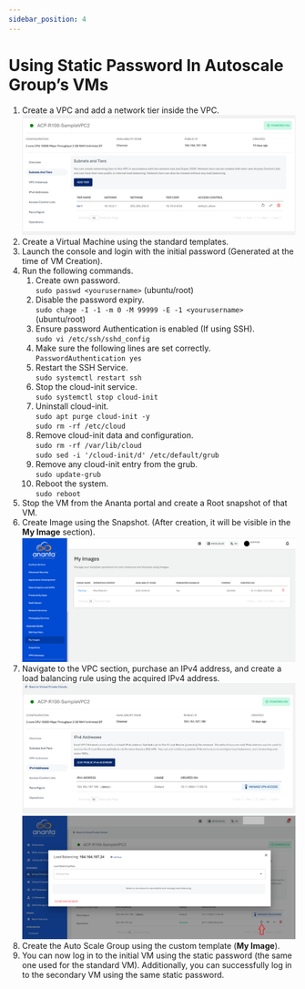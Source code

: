 ```yaml
---
sidebar_position: 4
---
```

# Using Static Password In Autoscale Group’s VMs

1. Create a VPC and add a network tier inside the VPC.   ![Adding a Tier](img/SubnetandTier.png)
2. Create a Virtual Machine using the standard templates.
3. Launch the console and login with the initial password (Generated at the time of VM Creation).
4. Run the following commands. 
	1. Create own password. <br />`sudo passwd <yourusername>` (ubuntu/root)
	2. Disable the password expiry. <br />`sudo chage -I -1 -m 0 -M 99999 -E -1 <yourusername>` (ubuntu/root)
	3. Ensure password Authentication is enabled (If using SSH). <br />`sudo vi /etc/ssh/sshd_config`
	4. Make sure the following lines are set correctly. <br />`PasswordAuthentication yes` 
	5. Restart the SSH Service. <br />`sudo systemctl restart ssh`   
	6. Stop the cloud-init service.  <br />`sudo systemctl stop cloud-init` 
	7. Uninstall cloud-init. <br />`sudo apt purge cloud-init -y`<br />`sudo rm -rf /etc/cloud`  
	9. Remove cloud-init data and configuration.  <br />`sudo rm -rf /var/lib/cloud` <br /> `sudo sed -i '/cloud-init/d' /etc/default/grub`
	11. Remove any cloud-init entry from the grub. <br />`sudo update-grub`
	12. Reboot the system. <br />`sudo reboot`
5. Stop the VM from the Ananta portal and create a Root snapshot of that VM.
6. Create Image using the Snapshot. (After creation, it will be visible in the **My Image** section).   ![My Image Section](img/MyImage.png)
7. Navigate to the VPC section, purchase an IPv4 address, and create a load balancing rule using the acquired IPv4 address.   ![Adding IPV Address](img/IPV4Address.png)
	![Load Balancing](img/LoadBalancing.png)
8. Create the Auto Scale Group using the custom template (**My Image**).
9. You can now log in to the initial VM using the static password (the same one used for the standard VM). Additionally, you can successfully log in to the secondary VM using the same static password.



